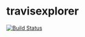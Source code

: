 # travisexplorer

[![Build Status](https://travis-ci.org/vimemo/travisexplorer.svg?branch=master)](https://travis-ci.org/vimemo/travisexplorer)
